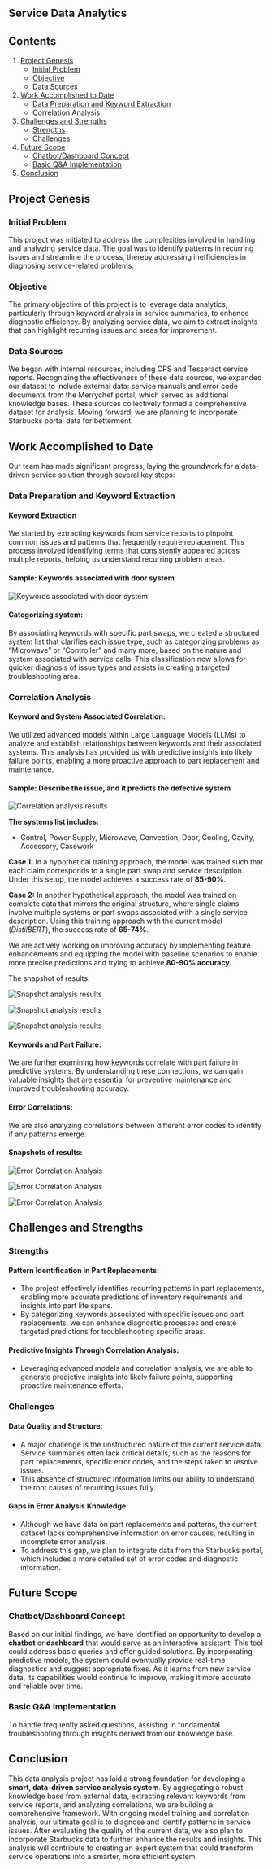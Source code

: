 ## Service Data Analytics

## Contents
1. [Project Genesis](#project-genesis)
    - [Initial Problem](#initial-problem)
    - [Objective](#objective)
    - [Data Sources](#data-sources)
2. [Work Accomplished to Date](#work-accomplished-to-date)
    - [Data Preparation and Keyword Extraction](#data-preparation-and-keyword-extraction)
    - [Correlation Analysis](#correlation-analysis)
3. [Challenges and Strengths](#challenges-and-strengths)
    - [Strengths](#strengths)
    - [Challenges](#challenges)
4. [Future Scope](#future-scope)
    - [Chatbot/Dashboard Concept](#chatbotdashboard-concept)
    - [Basic Q&A Implementation](#basic-qa-implementation)
5. [Conclusion](#conclusion)

## Project Genesis

### Initial Problem
This project was initiated to address the complexities involved in handling and analyzing service data. The goal was to identify patterns in recurring issues and streamline the process, thereby addressing inefficiencies in diagnosing service-related problems.

### Objective
The primary objective of this project is to leverage data analytics, particularly through keyword analysis in service summaries, to enhance diagnostic efficiency. By analyzing service data, we aim to extract insights that can highlight recurring issues and areas for improvement.

### Data Sources
We began with internal resources, including CPS and Tesseract service reports. Recognizing the effectiveness of these data sources, we expanded our dataset to include external data: service manuals and error code documents from the Merrychef portal, which served as additional knowledge bases. These sources collectively formed a comprehensive dataset for analysis. Moving forward, we are planning to incorporate Starbucks portal data for betterment.

## Work Accomplished to Date
Our team has made significant progress, laying the groundwork for a data-driven service solution through several key steps:

### Data Preparation and Keyword Extraction

#### Keyword Extraction 
We started by extracting keywords from service reports to pinpoint common issues and patterns that frequently require replacement. This process involved identifying terms that consistently appeared across multiple reports, helping us understand recurring problem areas.

#### Sample: Keywords associated with door system

![Keywords associated with door system](Doc_images/Picture1.jpg)

#### Categorizing system:
By associating keywords with specific part swaps, we created a structured system list that clarifies each issue type, such as categorizing problems as “Microwave” or “Controller” and many more, based on the nature and system associated with service calls. This classification now allows for quicker diagnosis of issue types and assists in creating a targeted troubleshooting area.

### Correlation Analysis

#### Keyword and System Associated Correlation:
We utilized advanced models within Large Language Models (LLMs) to analyze and establish relationships between keywords and their associated systems. This analysis has provided us with predictive insights into likely failure points, enabling a more proactive approach to part replacement and maintenance.

#### Sample: Describe the issue, and it predicts the defective system

![Correlation analysis results](Doc_images/Picture8.jpg)

**The systems list includes:**
- Control, Power Supply, Microwave, Convection, Door, Cooling, Cavity, Accessory, Casework

**Case 1:** In a hypothetical training approach, the model was trained such that each claim corresponds to a single part swap and service description. Under this setup, the model achieves a success rate of **85-90%**.

**Case 2:** In another hypothetical approach, the model was trained on complete data that mirrors the original structure, where single claims involve multiple systems or part swaps associated with a single service description. Using this training approach with the current model (*DistilBERT*), the success rate of **65-74%**.

We are actively working on improving accuracy by implementing feature enhancements and equipping the model with baseline scenarios to enable more precise predictions and trying to achieve **80-90% accuracy**.

The snapshot of results:

![Snapshot analysis results](Doc_images/Picture2.jpg)

![Snapshot analysis results](Doc_images/Picture3.jpg)

![Snapshot analysis results](Doc_images/Picture4.jpg)

#### Keywords and Part Failure:
We are further examining how keywords correlate with part failure in predictive systems. By understanding these connections, we can gain valuable insights that are essential for preventive maintenance and improved troubleshooting accuracy.

#### Error Correlations:
We are also analyzing correlations between different error codes to identify if any patterns emerge.

#### Snapshots of results:

![Error Correlation Analysis](Doc_images/Picture5.jpg)

![Error Correlation Analysis](Doc_images/Picture6.jpg)

![Error Correlation Analysis](Doc_images/Picture7.jpg)

## Challenges and Strengths

### Strengths

#### Pattern Identification in Part Replacements:
- The project effectively identifies recurring patterns in part replacements, enabling more accurate predictions of inventory requirements and insights into part life spans.
- By categorizing keywords associated with specific issues and part replacements, we can enhance diagnostic processes and create targeted predictions for troubleshooting specific areas.

#### Predictive Insights Through Correlation Analysis:
- Leveraging advanced models and correlation analysis, we are able to generate predictive insights into likely failure points, supporting proactive maintenance efforts.

### Challenges

#### Data Quality and Structure:
- A major challenge is the unstructured nature of the current service data. Service summaries often lack critical details, such as the reasons for part replacements, specific error codes, and the steps taken to resolve issues.
- This absence of structured information limits our ability to understand the root causes of recurring issues fully.

#### Gaps in Error Analysis Knowledge:
- Although we have data on part replacements and patterns, the current dataset lacks comprehensive information on error causes, resulting in incomplete error analysis.
- To address this gap, we plan to integrate data from the Starbucks portal, which includes a more detailed set of error codes and diagnostic information.

## Future Scope

### Chatbot/Dashboard Concept
Based on our initial findings, we have identified an opportunity to develop a **chatbot** or **dashboard** that would serve as an interactive assistant. This tool could address basic queries and offer guided solutions. By incorporating predictive models, the system could eventually provide real-time diagnostics and suggest appropriate fixes. As it learns from new service data, its capabilities would continue to improve, making it more accurate and reliable over time.

### Basic Q&A Implementation
To handle frequently asked questions, assisting in fundamental troubleshooting through insights derived from our knowledge base.

## Conclusion

This data analysis project has laid a strong foundation for developing a **smart, data-driven service analysis system**. By aggregating a robust knowledge base from external data, extracting relevant keywords from service reports, and analyzing correlations, we are building a comprehensive framework. With ongoing model training and correlation analysis, our ultimate goal is to diagnose and identify patterns in service issues. After evaluating the quality of the current data, we also plan to incorporate Starbucks data to further enhance the results and insights. This analysis will contribute to creating an expert system that could transform service operations into a smarter, more efficient system.
